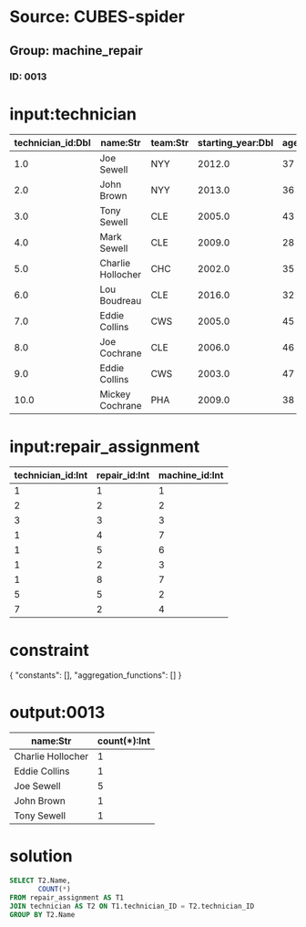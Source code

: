 # Source: CUBES-spider
## Group: machine_repair
### ID: 0013

# input:technician

| technician_id:Dbl | name:Str | team:Str | starting_year:Dbl | age:Int |
|---|---|---|---|---|
| 1.0 | Joe Sewell | NYY | 2012.0 | 37 |
| 2.0 | John Brown | NYY | 2013.0 | 36 |
| 3.0 | Tony Sewell | CLE | 2005.0 | 43 |
| 4.0 | Mark Sewell | CLE | 2009.0 | 28 |
| 5.0 | Charlie Hollocher | CHC | 2002.0 | 35 |
| 6.0 | Lou Boudreau | CLE | 2016.0 | 32 |
| 7.0 | Eddie Collins | CWS | 2005.0 | 45 |
| 8.0 | Joe Cochrane | CLE | 2006.0 | 46 |
| 9.0 | Eddie Collins | CWS | 2003.0 | 47 |
| 10.0 | Mickey Cochrane | PHA | 2009.0 | 38 |

# input:repair_assignment

| technician_id:Int | repair_id:Int | machine_id:Int |
|---|---|---|
| 1 | 1 | 1 |
| 2 | 2 | 2 |
| 3 | 3 | 3 |
| 1 | 4 | 7 |
| 1 | 5 | 6 |
| 1 | 2 | 3 |
| 1 | 8 | 7 |
| 5 | 5 | 2 |
| 7 | 2 | 4 |

# constraint

{
  "constants": [],
  "aggregation_functions": []
}

# output:0013

| name:Str | count(*):Int |
|---|---|
| Charlie Hollocher | 1 |
| Eddie Collins | 1 |
| Joe Sewell | 5 |
| John Brown | 1 |
| Tony Sewell | 1 |

# solution

```sql
SELECT T2.Name,
       COUNT(*)
FROM repair_assignment AS T1
JOIN technician AS T2 ON T1.technician_ID = T2.technician_ID
GROUP BY T2.Name
```
